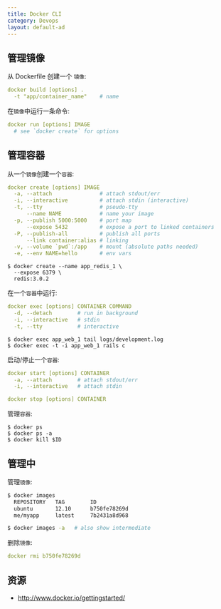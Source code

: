 ```yaml
---
title: Docker CLI
category: Devops
layout: default-ad
---
```


管理镜像
-------------

从 Dockerfile 创建一个 `镜像`:

```yml
docker build [options] .
  -t "app/container_name"    # name
```

在`镜像`中运行一条命令:

```yml
docker run [options] IMAGE
  # see `docker create` for options
```

管理容器
-----------------

从一个`镜像`创建一个`容器`:

```yml
docker create [options] IMAGE
  -a, --attach               # attach stdout/err
  -i, --interactive          # attach stdin (interactive)
  -t, --tty                  # pseudo-tty
      --name NAME            # name your image
  -p, --publish 5000:5000    # port map
      --expose 5432          # expose a port to linked containers
  -P, --publish-all          # publish all ports
      --link container:alias # linking
  -v, --volume `pwd`:/app    # mount (absolute paths needed)
  -e, --env NAME=hello       # env vars
```

```
$ docker create --name app_redis_1 \
  --expose 6379 \
  redis:3.0.2
```

在一个`容器`中运行:

```yml
docker exec [options] CONTAINER COMMAND
  -d, --detach        # run in background
  -i, --interactive   # stdin
  -t, --tty           # interactive
```

```
$ docker exec app_web_1 tail logs/development.log
$ docker exec -t -i app_web_1 rails c
```

启动/停止一个`容器`:

```yml
docker start [options] CONTAINER
  -a, --attach        # attach stdout/err
  -i, --interactive   # attach stdin

docker stop [options] CONTAINER
```

管理`容器`:

```
$ docker ps
$ docker ps -a
$ docker kill $ID
```

管理中
--------

管理`镜像`:

```sh
$ docker images
  REPOSITORY   TAG        ID
  ubuntu       12.10      b750fe78269d
  me/myapp     latest     7b2431a8d968

$ docker images -a   # also show intermediate
```

删除`镜像`:

```yml
docker rmi b750fe78269d
```

资源
---------

 * http://www.docker.io/gettingstarted/

